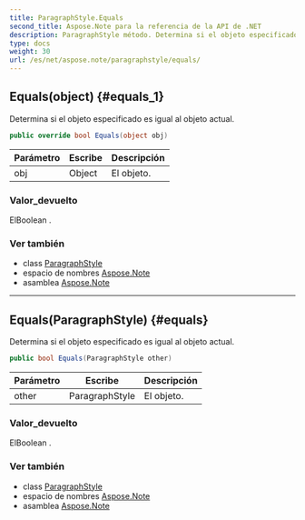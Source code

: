 ```yaml
---
title: ParagraphStyle.Equals
second_title: Aspose.Note para la referencia de la API de .NET
description: ParagraphStyle método. Determina si el objeto especificado es igual al objeto actual.
type: docs
weight: 30
url: /es/net/aspose.note/paragraphstyle/equals/
---
```

## Equals(object) {#equals_1}

Determina si el objeto especificado es igual al objeto actual.

```csharp
public override bool Equals(object obj)
```

| Parámetro | Escribe | Descripción |
| --- | --- | --- |
| obj | Object | El objeto. |

### Valor_devuelto

ElBoolean .

### Ver también

* class [ParagraphStyle](../)
* espacio de nombres [Aspose.Note](../../paragraphstyle/)
* asamblea [Aspose.Note](../../../)

---

## Equals(ParagraphStyle) {#equals}

Determina si el objeto especificado es igual al objeto actual.

```csharp
public bool Equals(ParagraphStyle other)
```

| Parámetro | Escribe | Descripción |
| --- | --- | --- |
| other | ParagraphStyle | El objeto. |

### Valor_devuelto

ElBoolean .

### Ver también

* class [ParagraphStyle](../)
* espacio de nombres [Aspose.Note](../../paragraphstyle/)
* asamblea [Aspose.Note](../../../)


